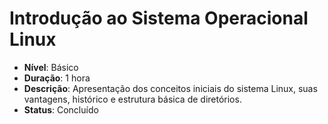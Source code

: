 # Introdução ao Sistema Operacional Linux

- **Nível**: Básico
- **Duração**: 1 hora
- **Descrição**: Apresentação dos conceitos iniciais do sistema Linux, suas vantagens, histórico e estrutura básica de diretórios.
- **Status**: Concluído
